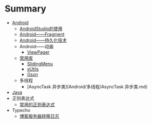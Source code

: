 # Summary

* [Android](Android/Adroid.md)
  * [AndroidStudio的使用](Android/AndroidStudio的使用.md)
  * [Android——Fragment](Android/Android——Fragment.md)
  * [Android——持久化技术](Android/Android——持久化技术.md)
  * Android——动画
    * [ViewPager](Android/Android——动画/ViewPager.md)
  * [常用库](Android/常用库/Android常用库.md)
    * [SlidingMenu](Android/常用库/SlidingMenu.md)
    * [xUtils](Android/常用库/xUtils.md)
    * [Gson](Android/常用库/Gson.md)
  * 多线程
    * [AsyncTask 异步类](Android/多线程/AsyncTask 异步类.md)
* [Java](Java.md)
* 正则表达式
  * [常用的正则表达式](Regex/常用的正则表达式.md)
* Typecho
  * [博客服务器转移日志](Typecho/博客服务器转移日志.md)


